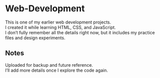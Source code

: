 # Web-Development
This is one of my earlier web development projects.  
I created it while learning HTML, CSS, and JavaScript.  
I don’t fully remember all the details right now, but it includes my practice files and design experiments.

## Notes
Uploaded for backup and future reference.  
I’ll add more details once I explore the code again.
